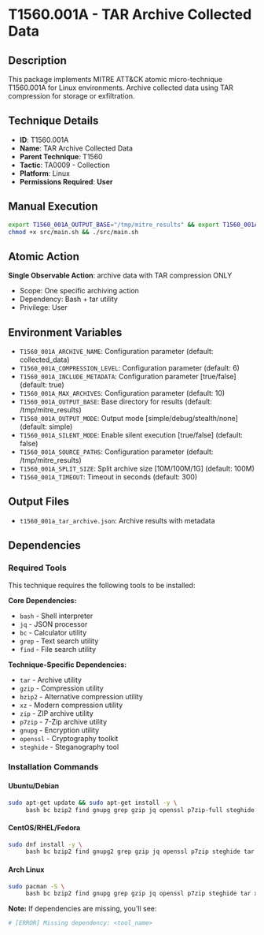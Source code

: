 # T1560.001A - TAR Archive Collected Data

## Description
This package implements MITRE ATT&CK atomic micro-technique T1560.001A for Linux environments. Archive collected data using TAR compression for storage or exfiltration.

## Technique Details
- **ID**: T1560.001A
- **Name**: TAR Archive Collected Data
- **Parent Technique**: T1560
- **Tactic**: TA0009 - Collection
- **Platform**: Linux
- **Permissions Required**: **User**

## Manual Execution
```bash
export T1560_001A_OUTPUT_BASE="/tmp/mitre_results" && export T1560_001A_SILENT_MODE=false
chmod +x src/main.sh && ./src/main.sh
```

## Atomic Action
**Single Observable Action**: archive data with TAR compression ONLY
- Scope: One specific archiving action
- Dependency: Bash + tar utility
- Privilege: User

## Environment Variables
- `T1560_001A_ARCHIVE_NAME`: Configuration parameter (default: collected_data)
- `T1560_001A_COMPRESSION_LEVEL`: Configuration parameter (default: 6)
- `T1560_001A_INCLUDE_METADATA`: Configuration parameter [true/false] (default: true)
- `T1560_001A_MAX_ARCHIVES`: Configuration parameter (default: 10)
- `T1560_001A_OUTPUT_BASE`: Base directory for results (default: /tmp/mitre_results)
- `T1560_001A_OUTPUT_MODE`: Output mode [simple/debug/stealth/none] (default: simple)
- `T1560_001A_SILENT_MODE`: Enable silent execution [true/false] (default: false)
- `T1560_001A_SOURCE_PATHS`: Configuration parameter (default: /tmp/mitre_results)
- `T1560_001A_SPLIT_SIZE`: Split archive size [10M/100M/1G] (default: 100M)
- `T1560_001A_TIMEOUT`: Timeout in seconds (default: 300)

## Output Files
- `t1560_001a_tar_archive.json`: Archive results with metadata

## Dependencies

### Required Tools
This technique requires the following tools to be installed:

**Core Dependencies:**
- `bash` - Shell interpreter
- `jq` - JSON processor  
- `bc` - Calculator utility
- `grep` - Text search utility
- `find` - File search utility

**Technique-Specific Dependencies:**
- `tar` - Archive utility
- `gzip` - Compression utility
- `bzip2` - Alternative compression utility
- `xz` - Modern compression utility  
- `zip` - ZIP archive utility
- `p7zip` - 7-Zip archive utility
- `gnupg` - Encryption utility
- `openssl` - Cryptography toolkit
- `steghide` - Steganography tool

### Installation Commands

#### Ubuntu/Debian
```bash
sudo apt-get update && sudo apt-get install -y \
     bash bc bzip2 find gnupg grep gzip jq openssl p7zip-full steghide tar xz-utils zip
```

#### CentOS/RHEL/Fedora  
```bash
sudo dnf install -y \
     bash bc bzip2 find gnupg2 grep gzip jq openssl p7zip steghide tar xz zip
```

#### Arch Linux
```bash
sudo pacman -S \
     bash bc bzip2 find gnupg grep gzip jq openssl p7zip steghide tar xz-utils zip
```

**Note:** If dependencies are missing, you'll see:
```bash
# [ERROR] Missing dependency: <tool_name>
```

